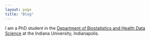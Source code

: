 ```yaml
--- 
layout: page
title: "Blog" 
---
```


I am a PhD student in the [Department of Biostatistics and Health Data Science](https://medicine.iu.edu/biostatistics) at the Indiana University, Indianapolis.
